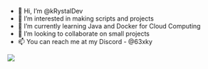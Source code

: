 - 👋 Hi, I’m @kRystalDev
- 👀 I’m interested in making scripts and projects
- 🌱 I’m currently learning Java and Docker for Cloud Computing
- 💞️ I’m looking to collaborate on small projects
- 📫 You can reach me at my Discord - @63xky
<!--- Tracking Pixel ⤵️--->
![](https://hit.yhype.me/github/profile?user_id=74349172)
<!---
kRystalDevv/kRystalDevv is a ✨ special ✨ repository because its `README.md` (this file) appears on your GitHub profile.
You can click the Preview link to take a look at your changes.
--->
